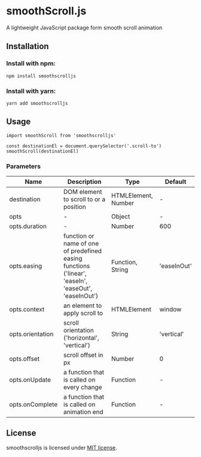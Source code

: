 # smoothScroll.js
A lightweight JavaScript package form smooth scroll animation

## Installation

### Install with npm:
```
npm install smoothscrolljs
```

### Install with yarn:
```
yarn add smoothscrolljs
```

## Usage
```
import smoothScroll from 'smoothscrolljs'

const destinationEl = document.querySelector('.scroll-to')
smoothScroll(destinationEl)
```

### Parameters
| Name | Description | Type | Default |
| ---- | ----------- | ---- | ------- |
| destination | DOM element to scroll to or a position | HTMLElement, Number | - |
| opts | - | Object | - |
| opts.duration | - | Number | 600 |
| opts.easing | function or name of one of predefined easing functions ('linear', 'easeIn', 'easeOut', 'easeInOut') | Function, String | 'easeInOut' |
| opts.context | an element to apply scroll to | HTMLElement | window |
| opts.orientation | scroll orientation ('horizontal', 'vertical') | String | 'vertical' |
| opts.offset | scroll offset in px | Number | 0 |
| opts.onUpdate | a function that is called on every change | Function | - |
| opts.onComplete | a function that is called on animation end | Function | - |


## License
smoothscrolljs is licensed under [MIT license](https://opensource.org/licenses/MIT).
